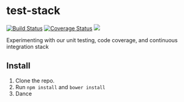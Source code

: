 test-stack
==========

[![Build Status](https://travis-ci.org/omnibus-app/test-stack.svg?branch=master&style=flat)](https://travis-ci.org/omnibus-app/test-stack)
[![Coverage Status](https://img.shields.io/coveralls/omnibus-app/test-stack.svg?style=flat)](https://coveralls.io/r/omnibus-app/test-stack)
<img src="http://img.shields.io/badge/Built%20with-Gulp-red.svg" />

Experimenting with our unit testing, code coverage, and continuous integration stack

## Install

1. Clone the repo.
2. Run `npm install` and `bower install`
3. Dance
